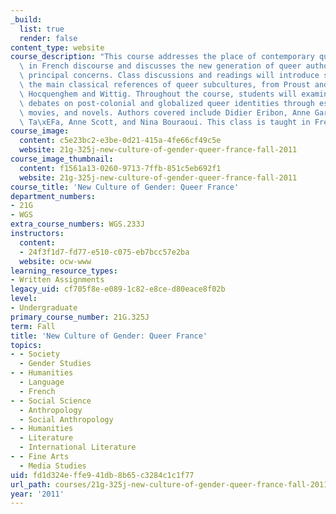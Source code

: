 ```yaml
---
_build:
  list: true
  render: false
content_type: website
course_description: "This course addresses the place of contemporary queer identities\
  \ in French discourse and discusses the new generation of queer authors and their\
  \ principal concerns. Class discussions and readings will introduce students to\
  \ the main classical references of queer subcultures, from Proust and Vivien to\
  \ Hocquenghem and Wittig. Throughout the course, students will examines current\
  \ debates on post-colonial and globalized queer identities through essays, songs,\
  \ movies, and novels. Authors covered include Didier Eribon, Anne Garr\xE9ta, Abdellah\
  \ Ta\xEFa, Anne Scott, and Nina Bouraoui. This class is taught in French.\n"
course_image:
  content: c5e23bc2-e3be-0d21-415a-4fe66cf49c5e
  website: 21g-325j-new-culture-of-gender-queer-france-fall-2011
course_image_thumbnail:
  content: f1561a13-0260-9713-7ffb-851c5eb692f1
  website: 21g-325j-new-culture-of-gender-queer-france-fall-2011
course_title: 'New Culture of Gender: Queer France'
department_numbers:
- 21G
- WGS
extra_course_numbers: WGS.233J
instructors:
  content:
  - 24f3f1d7-fd77-e510-c075-eb7bcc57e2ba
  website: ocw-www
learning_resource_types:
- Written Assignments
legacy_uid: cf705f8e-e089-1c82-e8ce-d80eace8f02b
level:
- Undergraduate
primary_course_number: 21G.325J
term: Fall
title: 'New Culture of Gender: Queer France'
topics:
- - Society
  - Gender Studies
- - Humanities
  - Language
  - French
- - Social Science
  - Anthropology
  - Social Anthropology
- - Humanities
  - Literature
  - International Literature
- - Fine Arts
  - Media Studies
uid: fd1d324e-ffe9-41db-8b65-c3284c1c1f77
url_path: courses/21g-325j-new-culture-of-gender-queer-france-fall-2011
year: '2011'
---
```

